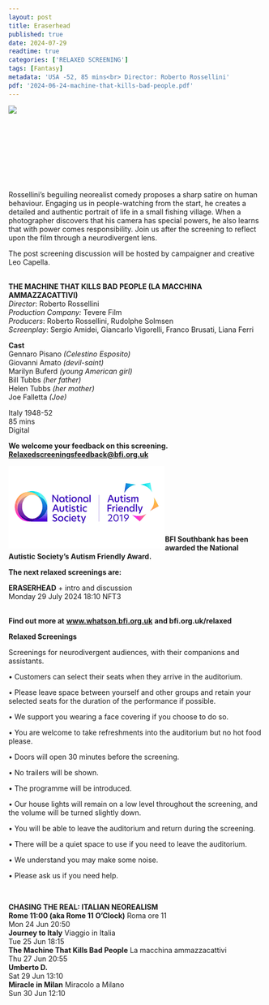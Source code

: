 ```yaml
---
layout: post
title: Eraserhead
published: true
date: 2024-07-29
readtime: true
categories: ['RELAXED SCREENING']
tags: [Fantasy]
metadata: 'USA -52, 85 mins<br> Director: Roberto Rossellini'
pdf: '2024-06-24-machine-that-kills-bad-people.pdf'
---
```


<img style="float: left;" src="/img/mtkbp.png"><br><br><br><br><br><br><br><br><br>


Rossellini’s beguiling neorealist comedy proposes a sharp satire on human behaviour. Engaging us in people-watching from the start, he creates a detailed and authentic portrait of life in a small fishing village. When a photographer discovers that his camera has special powers, he also learns that with power comes responsibility. Join us after the screening to reflect upon the film through a neurodivergent lens.

The post screening discussion will be hosted by campaigner and creative Leo Capella.
<br><br>


**THE MACHINE THAT KILLS BAD PEOPLE (LA MACCHINA AMMAZZACATTIVI)**  
_Director_: Roberto Rossellini  
_Production Company:_ Tevere Film  
_Producers_: Roberto Rossellini, Rudolphe Solmsen  
_Screenplay_: Sergio Amidei, Giancarlo Vigorelli, Franco Brusati, Liana Ferri  

**Cast**  
Gennaro Pisano _(Celestino Esposito)_  
Giovanni Amato _(devil-saint)_  
Marilyn Buferd _(young American girl)_  
Bill  Tubbs _(her father)_  
Helen Tubbs _(her mother)_  
Joe Falletta _(Joe)_  

Italy 1948-52  
85 mins  
Digital  


**We welcome your feedback on this screening. Relaxedscreeningsfeedback@bfi.org.uk**


<img style="float: left;" src="/img/autistic_society.png"><br><br><br><br><br><br><br><br>
**BFI Southbank has been awarded the National Autistic Society’s Autism Friendly Award.**


**The next relaxed screenings are:**<br> 

**ERASERHEAD** + intro and discussion<br>
Monday 29 July 2024 18:10 NFT3
<br><br>


**Find out more at**
**www.whatson.bfi.org.uk**
**and bfi.org.uk/relaxed**
<br>

**Relaxed Screenings**

Screenings for neurodivergent audiences, with their companions and assistants.

• Customers can select their seats when they arrive in the auditorium. 

• Please leave space between yourself and other groups and retain your selected seats for the duration of the performance if possible.

• We support you wearing a face covering if you choose to do so.

• You are welcome to take refreshments into the auditorium but no hot food please.

• Doors will open 30 minutes before the screening.

• No trailers will be shown.

• The programme will be introduced.

• Our house lights will remain on a low level throughout the screening, and the volume will be turned slightly down.

• You will be able to leave the auditorium and return during the screening.

• There will be a quiet space to use if you need to leave the auditorium.

• We understand you may make some noise.

• Please ask us if you need help.

<BR>


**CHASING THE REAL: ITALIAN NEOREALISM**  
**Rome 11:00 (aka Rome 11 O’Clock)** Roma ore 11  
Mon 24 Jun 20:50  
**Journey to Italy** Viaggio in Italia  
Tue 25 Jun 18:15  
**The Machine That Kills Bad People**  La macchina ammazzacattivi  
Thu 27 Jun 20:55  
**Umberto D.**  
Sat 29 Jun 13:10  
**Miracle in Milan** Miracolo a Milano  
Sun 30 Jun 12:10  
<!--stackedit_data:
eyJoaXN0b3J5IjpbMTQ2Nzg5ODcyMV19
-->